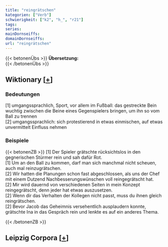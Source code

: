 ```yaml
---
title: "reingrätschen"
kategorien: ["Verb"]
schwierigkeit: ["k2", "h_", "r21"]
tags:
series:
mainDornseiffs:
domainDornseiffs:
url: "reingrätschen"
---
```


{{< betonenÜbs >}}
**Übersetzung:**  
{{< /betonenÜbs >}}

## Wiktionary [[+](https://de.wiktionary.org/wiki/reingrätschen)]

### Bedeutungen
[1] umgangssprachlich, Sport, vor allem im Fußball: das gestreckte Bein wuchtig zwischen die Beine eines Gegenspielers bringen, um ihn so vom Ball zu trennen  
[2] umgangssprachlich: sich protestierend in etwas einmischen, auf etwas unvermittelt Einfluss nehmen  

### Beispiele
{{< betonenZB >}}
[1] Der Spieler grätschte rücksichtslos in den gegnerischen Stürmer rein und sah dafür Rot.  
[1] Um an den Ball zu kommen, darf man sich manchmal nicht scheuen, auch mal reinzugrätschen.  
[2] Wir hatten die Planungen schon fast abgeschlossen, als uns der Chef mit einem Dutzend Nachbesserungswünschen voll reingegrätscht hat.  
[2] Mir wird dauernd von verschiedenen Seiten in mein Konzept reingegrätscht, denn jeder hat etwas auszusetzen.  
[2] Wenn dir das Verhalten der Kollegen nicht passt, muss du ihnen gleich reingrätschen.  
[2] Bevor Jacob das Geheimnis versehentlich ausplaudern konnte, grätschte Ina in das Gespräch rein und lenkte es auf ein anderes Thema.  

{{< /betonenZB >}}

## Leipzig Corpora [[+](https://corpora.uni-leipzig.de/en/res?word=reingrätschen&corpusId=deu_newscrawl-public_2018)]

